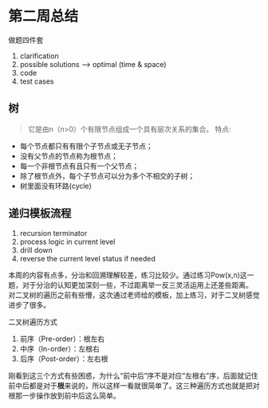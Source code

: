 # 第二周总结

做题四件套

1. clarification
2. possible solutions --> optimal (time & space)
3. code
4. test cases

## 树

> 它是由n（n>0）个有限节点组成一个具有层次关系的集合。
特点:

* 每个节点都只有有限个子节点或无子节点；
* 没有父节点的节点称为根节点；
* 每一个非根节点有且只有一个父节点；
* 除了根节点外，每个子节点可以分为多个不相交的子树；
* 树里面没有环路(cycle)
  
## 递归模板流程

1. recursion terminator
2. process logic in current level
3. drill down
4. reverse the current level status if needed

本周的内容有点多，分治和回溯理解较差，练习比较少。通过练习Pow(x,n)这一题，对于分治的认知更加深刻一些，不过距离举一反三灵活运用上还差些距离。
对二叉树的遍历之前有些懵，这次通过老师给的模板，加上练习，对于二叉树感觉进步了很多。

二叉树遍历方式

1. 前序（Pre-order）：根左右
2. 中序（In-order）：左根右
3. 后序（Post-order）：左右根

刚看到这三个方式有些困惑，为什么“前中后”序不是对应“左根右”序，后面就记住前中后都是对于**根**来说的，所以这样一看就很简单了。这三种遍历方式也就是把对根那一步操作放到前中后这么简单。
